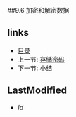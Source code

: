 ##9.6 加密和解密数据 

## links
   * [目录](<preface.md>)
   * 上一节: [存储密码](<9.5.md>)
   * 下一节: [小结](<9.7.md>)

## LastModified 
   * $Id$